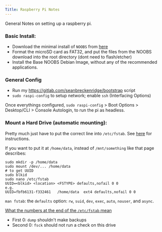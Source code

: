 ```yaml
---
Title: Raspberry Pi Notes
---
```


General Notes on setting up a raspberry pi.

### Basic Install:

* Download the minimal install of `NOOBS` from [here](https://www.raspberrypi.org/downloads/noobs/)
* Format the microSD card as FAT32, and put the files from the NOOBS download into the root directory (dont need to flash/etcher)
* Install the Base NOOBS Debian Image, without any of the recommended applications.

### General Config

* Run my <https://gitlab.com/seanbreckenridge/bootstrap> script
* `sudo raspi-config` to setup network; enable `ssh` (Interfacing Options)

Once everythings configured, `sudo raspi-config` > Boot Options > Desktop/CLI > Console Autologin, to run the pi as headless.

### Mount a Hard Drive (automatic mounting):

Pretty much just have to put the correct line into `/etc/fstab`. See [here](https://www.raspberrypi.org/documentation/configuration/external-storage.md) for instructions.

If you want to put it at `/home/data`, instead of `/mnt/something` like that page describes:

```
sudo mkdir -p /home/data
sudo mount /dev/... /home/data
# to get UUID
sudo blkid
sudo nano /etc/fstab
UUID=<blkid> <location> <FSTYPE> defaults,nofail 0 0
e.g.
UUID=fbfb6131-f332461	/home/data	ext4 defaults,nofail 0 0
```

`man fstab`: the `defaults` option: `rw`, `suid`, `dev`, `exec`, `auto`, `nouser`, and `async`.

[What the numbers at the end of the `/etc/fstab` mean](https://unix.stackexchange.com/a/17726/282432)

* First 0: `dump` shouldn't make backups
* Second 0: `fsck` should not run a check on this drive
